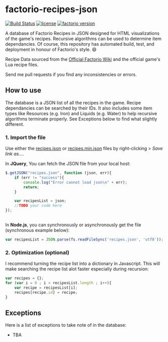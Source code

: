 # factorio-recipes-json
[![Build Status](https://travis-ci.org/kevinta893/factorio-recipes-json.svg?branch=master)](https://travis-ci.org/kevinta893/factorio-recipes-json)
[![license](https://img.shields.io/badge/license-MIT-green.svg)]()
[![factorio version](https://img.shields.io/badge/factorio%20version-0.16.25-green.svg)]()


A database of Factorio Recipes in JSON designed for HTML visualizations of the game's recipes. Recursive algorithms can be used to determine item dependancies. Of course, this repository has automated build, test, and deployment in honour of Factorio's style. :smile:

Recipe Data sourced from the [Official Factorio Wiki](https://wiki.factorio.com/) and the official game's Lua recipe files. 

Send me pull requests if you find any inconsistencies or errors.

## How to use

The database is a JSON list of all the recipes in the game. Recipe dependancies can be searched by their IDs. It also includes some item types like Resources (e.g. Iron) and Liquids (e.g. Water) to help recursive algorithms terminate properly. See Exceptions below to find what slightly different.

### 1. Import the file

Use either the [recipes.json](https://kevinta893.github.io/factorio-recipes-json/recipes.json) or [recipes.min.json](https://kevinta893.github.io/factorio-recipes-json/recipes.min.json) files by right-clicking > *Save link as...*.

In **JQuery**, You can fetch the JSON file from your local host:

``` javascript
$.getJSON("recipes.json", function (json, err){
    if (err != "success"){
        console.log("Error cannot load json\n" + err);
        return;
    }

    var recipesList = json;
    //TODO your code here
});
   
```

In **Node.js**, you can synchronously or asynchronously get the file (synchronous example below):
``` javascript
var recipesList = JSON.parse(fs.readFileSync('recipes.json', 'utf8'));			//synchronous
```


### 2. Optimization (optional)

I recommend turning the recipe list into a dictionary in Javascript. This will make searching the recipe list alot faster especially during recursion:

``` javascript
var recipes = {};
for (var i = 0 ; i < recipesList.length ; i++){
	var recipe = recipesList[i];
	recipes[recipe.id] = recipe;
}
```

## Exceptions

Here is a list of exceptions to take note of in the database:

* TBA
